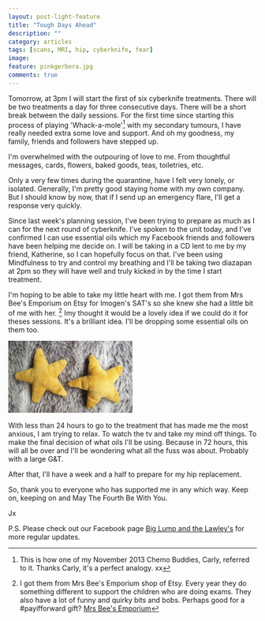 ```yaml
---
layout: post-light-feature
title: "Tough Days Ahead"
description: ""
category: articles
tags: [scans, MRI, hip, cyberknife, fear]
image:
feature: pinkgerbera.jpg
comments: true
---
```


Tomorrow, at 3pm I will start the first of six cyberknife treatments.  There will be two treatments a day for three consecutive days. There will be a short break between the daily sessions. For the first time since starting this process of playing 'Whack-a-mole'[^1] with my secondary tumours, I have really needed extra some love and support.  And oh my goodness, my family, friends and followers have stepped up.

I'm overwhelmed with the outpouring of love to me.  From thoughtful messages, cards, flowers, baked goods, teas, toiletries, etc.  

Only a very few times during the quarantine, have I felt very lonely, or isolated. Generally,  I'm pretty good staying home with my own company.  But I should know by now, that if I send up an emergency flare, I'll get a response very quickly.

Since last week's planning session, I've been trying to prepare as much as I can for the next round of cyberknife. I've spoken to the unit today, and I've confirmed I can use essential oils which my Facebook friends and followers have been helping me decide on.  I will be taking in a CD lent to me by my friend, Katherine, so I can hopefully focus on that.  I've been using Mindfulness to try and control my breathing and I'll be taking two diazapan at 2pm so they will have well and truly kicked in by the time I start treatment.  

I'm hoping to be able to take my little heart with me. I got them from Mrs Bee's Emporium on Etsy for Imogen's SAT's so she knew she had a little bit of me with her. [^2]  Imy thought it would be a lovely idea if we could do it for theses sessions.  It's a brilliant idea.  I'll be dropping some essential oils on them too.

<p class="center">
<img src="/images/2020handhearts.jpg" alt="Heart" style="width: 50%;"/>
</p>

With less than 24 hours to go to the treatment that has made me the most anxious, I am trying to relax.  To watch the tv and take my mind off things.  To make the final decision of what oils I'll be using. Because in 72 hours, this will all be over and I'll be wondering what all the fuss was about.  Probably with a large G&T.

After that, I'll have a week and a half to prepare for my hip replacement.  

So, thank you to everyone who has supported me in any which way.
Keep on, keeping on and May The Fourth Be With You.

Jx



P.S.  Please check out our Facebook page <a href="https://www.facebook.com/TeamLawley/">Big Lump and the Lawley's</a> for more regular updates.

[^1]: This is how one of my November 2013 Chemo Buddies, Carly, referred to it.  Thanks Carly, it's a perfect analogy. xx

[^2]: I got them from Mrs Bee's Emporium shop of Etsy.  Every year they do something different to support the children who are doing exams.  They also have a lot of funny and quirky bits and bobs.  Perhaps good for a #payifforward gift? <a href="https://www.mrsbeesemporium.co.uk/">Mrs Bee's Emporium</a>
